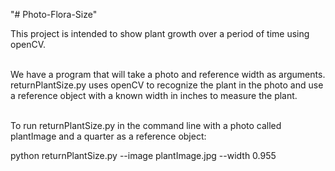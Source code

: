 "# Photo-Flora-Size"

This project is intended to show plant growth over a period of time using openCV.<br><br>

We have a program that will take a photo and reference width as arguments.
returnPlantSize.py uses openCV to recognize the plant in the photo and use a reference
object with a known width in inches to measure the plant.<br><br>

To run returnPlantSize.py in the command line with a photo called plantImage and a quarter as a 
reference object:<br>

python returnPlantSize.py --image plantImage.jpg --width 0.955<br><br>




